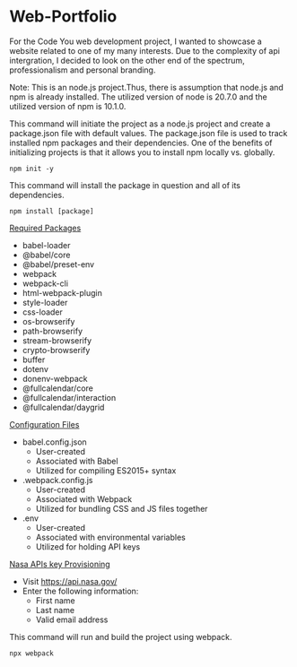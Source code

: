# Web-Portfolio

For the Code You web development project, I wanted to showcase a website related to one of my many interests. Due to the complexity of api intergration, I decided to look on the other end of the spectrum, professionalism and personal branding.  

Note: This is an node.js project.Thus, there is assumption that node.js and npm is already installed. The utilized version of node is 20.7.0 and the utilized version of npm is 10.1.0.

This command will initiate the project as a node.js project and create a package.json file with default values. The package.json file is used to track installed npm packages and their dependencies. One of the benefits of initializing projects is that it allows you to install npm locally vs. globally. 

```
npm init -y
```

This command will install the package in question and all of its dependencies.

```
npm install [package]
```

<u>Required Packages</u>
* babel-loader
* @babel/core
* @babel/preset-env
* webpack
* webpack-cli
* html-webpack-plugin
* style-loader
* css-loader
* os-browserify
* path-browserify
* stream-browserify
* crypto-browserify
* buffer
* dotenv 
* donenv-webpack
* @fullcalendar/core
* @fullcalendar/interaction
* @fullcalendar/daygrid

<u>Configuration Files</u><br>
* babel.config.json
    * User-created
    * Associated with Babel
    * Utilized for compiling ES2015+ syntax
* .webpack.config.js
    * User-created
    * Associated with Webpack
    * Utilized for bundling CSS and JS files together
* .env
    * User-created
    * Associated with environmental variables
    * Utilized for holding API keys     

<u>Nasa APIs key Provisioning</u>
* Visit https://api.nasa.gov/ 
* Enter the following information:
    * First name
    * Last name
    * Valid email address

This command will run and build the project using webpack.
```
npx webpack
```

